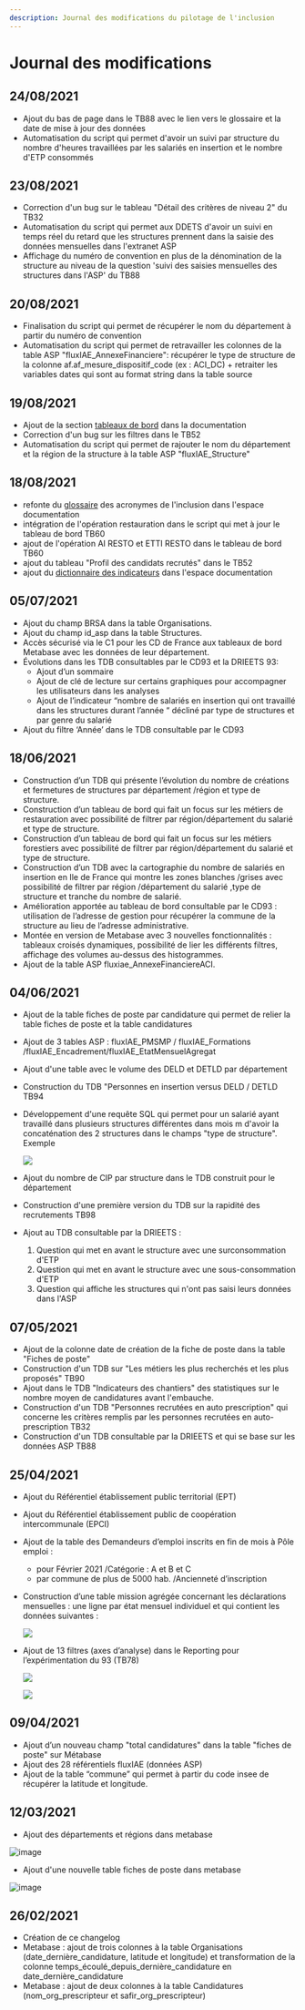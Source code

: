 ```yaml
---
description: Journal des modifications du pilotage de l'inclusion
---
```


# Journal des modifications

## 24/08/2021

* Ajout du bas de page dans le TB88 avec le lien vers le glossaire et la date de mise à jour des données
* Automatisation du script qui permet d'avoir un suivi par structure du nombre d'heures travaillées par les salariés en insertion et le nombre d'ETP consommés

## 23/08/2021

* Correction d'un bug sur le tableau "Détail des critères de niveau 2" du TB32
* Automatisation du script qui permet aux DDETS  d'avoir un suivi en temps réel du retard que les structures prennent dans la saisie des données mensuelles dans l'extranet ASP
* Affichage du numéro de convention en plus de la dénomination de la structure au niveau de la question  'suivi des saisies mensuelles des structures dans l'ASP' du TB88 

## 20/08/2021

* Finalisation du script qui permet de récupérer le nom du département à partir du numéro de convention
* Automatisation du script qui permet  de retravailler les colonnes de la table ASP "fluxIAE\_AnnexeFinanciere": récupérer le type de structure de la colonne af.af\_mesure\_dispositif\_code \(ex : ACI\_DC\) + retraiter les variables dates qui sont au format string dans la table source

## 19/08/2021

* Ajout de la section [tableaux de bord](les-tableaux-de-bord-disponibles.md) dans la documentation
* Correction d'un bug sur les filtres dans le TB52
* Automatisation du script qui permet  de rajouter le nom du département et la région de la structure à la table ASP "fluxIAE\_Structure"

## 18/08/2021

* refonte du [glossaire](../glossaire-inclusion.md) des acronymes de l'inclusion dans l'espace documentation
* intégration de l'opération restauration dans le script qui met à jour le tableau de bord TB60
* ajout de l'opération AI RESTO et ETTI RESTO dans le tableau de bord TB60
* ajout du tableau "Profil des candidats recrutés" dans le TB52
* ajout du [dictionnaire des indicateurs](dictionnaire-des-indicateurs.md) dans l'espace documentation

## 05/07/2021

* Ajout du champ BRSA dans la table Organisations.
* Ajout du champ id\_asp dans la table Structures.
* Accès sécurisé via le C1  pour les CD de France aux tableaux de bord Metabase avec les  données de leur département.
* Évolutions dans les TDB consultables  par le CD93 et la DRIEETS 93:
  * Ajout d’un sommaire
  *  Ajout de clé de lecture sur certains graphiques pour accompagner les utilisateurs dans les analyses
  * Ajout de l’indicateur  “nombre de salariés en insertion qui ont travaillé dans les structures durant l’année “  décliné par type de structures et par genre du salarié
* Ajout du filtre ‘Année’ dans le TDB consultable par le CD93

## 18/06/2021

* Construction d’un TDB qui présente l’évolution du nombre de créations et fermetures de structures par département /région et type de structure.
* Construction d’un tableau de bord qui fait un focus sur les métiers de restauration avec possibilité de filtrer par région/département du salarié et type de structure.
* Construction d’un tableau de bord qui fait un focus sur les métiers forestiers avec possibilité de filtrer par région/département du salarié et type de structure.
* Construction d’un TDB avec la  cartographie  du nombre de salariés en insertion en Ile de France  qui montre les zones blanches /grises avec possibilité de filtrer par région /département du salarié ,type de structure et tranche du nombre de salarié. 
*  Amélioration apportée au tableau de bord consultable par le CD93 : utilisation de l’adresse de gestion pour récupérer la commune de la structure  au lieu de l’adresse administrative. 
* Montée en version de Metabase avec 3 nouvelles fonctionnalités : tableaux croisés dynamiques, possibilité de lier les différents filtres, affichage des volumes au-dessus des histogrammes.
* Ajout de la table ASP  fluxiae\_AnnexeFinanciereACI.

## 04/06/2021

* Ajout de la table fiches de poste par candidature qui permet de relier la table fiches de poste et la table candidatures 
* Ajout de 3 tables ASP : fluxIAE\_PMSMP / fluxIAE\_Formations  /fluxIAE\_Encadrement/fluxIAE\_EtatMensuelAgregat
* Ajout d'une table avec le volume des DELD et DETLD par département
* Construction du TDB "Personnes en insertion versus DELD / DETLD TB94
* Développement d'une requête SQL qui permet pour un salarié ayant travaillé dans plusieurs structures différentes dans mois m d'avoir la concaténation des 2 structures dans le champs "type de structure". Exemple

  ![](https://lh5.googleusercontent.com/oGK3mY3OT08P0s077RwrRoXq9x-xWbjOQR7duuWnG89UtCIlWypyJyCI_jHrECZfQ9tryBgDJGSuFLDpuybIDogYbrSEFwRXe5ysD5-zLxm36CpsTXeVa4w)

* Ajout du nombre de CIP par structure dans le TDB construit pour le département
* Construction d'une première version du TDB sur la rapidité des recrutements TB98
* Ajout au TDB consultable par la DRIEETS :
  1. Question qui met en avant le structure avec une surconsommation d'ETP
  2. Question qui met en avant le structure avec une sous-consommation d'ETP
  3. Question qui affiche les structures qui n'ont pas saisi leurs données dans l'ASP

## 07/05/2021

* Ajout de la colonne date de création de la fiche de poste dans la table "Fiches de poste"
* Construction  d'un TDB sur "Les métiers les plus recherchés et les plus proposés" TB90
* Ajout dans le TDB "Indicateurs des chantiers" des statistiques sur le nombre moyen de candidatures avant l'embauche.
* Construction d'un TDB "Personnes recrutées en auto prescription" qui concerne les critères remplis par les personnes recrutées en auto-prescription TB32
* Construction d'un TDB consultable par la DRIEETS et qui se base sur les données ASP TB88

## 25/04/2021

* Ajout du Référentiel établissement public territorial  \(EPT\)
* Ajout du Référentiel établissement public de coopération intercommunale \(EPCI\)
* Ajout de la  table des Demandeurs d’emploi inscrits en fin de mois à Pôle emploi :
  * pour Février 2021  /Catégorie : A et B et C
  * par commune de plus de 5000 hab. /Ancienneté d’inscription 
* Construction d’une table mission agrégée concernant les déclarations mensuelles : une ligne par état mensuel individuel et qui contient les données suivantes :

  ![](https://lh3.googleusercontent.com/75CFuee7Zv7UK0mjsV_TEIafxYHoTPcP_r_gJX5rZzrEk0uoII0eNStw3sA4IHcYWrvinXOe1RfTHD_-2JrZKXBU0ISMcG8q9XJENhvm2wjTwNZNnbLSeXw)

* Ajout de 13 filtres \(axes d’analyse\) dans le Reporting pour l’expérimentation du 93 \(TB78\)

  ![](https://lh6.googleusercontent.com/A-iIY9a4zXJ3hnIJCkobVICxw2s8AB2l92w-NZzmaNIXu7exCj-5uECsoFhgV0MY17RyUeC_Yr_DMO62d3mRy7uOLIybZKPdcFF63dfNsTj2qSzBpKDAKH4)

  ![](https://lh6.googleusercontent.com/zrTjWPP4cHyBaWe0j4PyEOFv1-KKv33Ta-23FbHrFkLY-8PPB2Tx6SmXiWFFvLJAqn2LWvMzEuCNgPMDQtkvZ7kmX2DbPZK0mt8XwQokTRsDjq5_XJBMY9U)

## 09/04/2021

* Ajout d’un nouveau champ "total candidatures" dans la table "fiches de poste" sur Métabase
* Ajout des 28 référentiels fluxIAE \(données ASP\)
* Ajout de la table “commune” qui permet à partir du  code insee de récupérer la latitude et longitude.

## 12/03/2021



* Ajout des départements et régions dans metabase

![image](https://lh6.googleusercontent.com/8_PZB6gDzxiXxObFQSFmn4agDTUcffIXAc_2S-FAHI-3wb5mD08wrguoWZqAKFEHbVgz9LjX6HlqmI3Iyo3I0_hGMrK86eThJ_UOy9FFbn2LiG9u2pGmzeU)

* Ajout d'une nouvelle table fiches de poste dans metabase

![image](https://lh6.googleusercontent.com/yqfpEwrwj9jpoiVkvBwuPXM28bEOtBloPq4k0uvfmLGU4CA9IOzU6lN-uBXhmxEH-Zl9f7PpNMmuoE96kPjIgSwn267Vtu47n-8yQMf3nNaNpBvo-TDobOA)

## 26/02/2021

* Création de ce changelog
* Metabase : ajout de trois colonnes à la table Organisations \(date\_dernière\_candidature, latitude et longitude\) et transformation de la colonne temps\_écoulé\_depuis\_dernière\_candidature en date\_dernière\_candidature
* Metabase : ajout de deux colonnes à la table Candidatures \(nom\_org\_prescripteur et safir\_org\_prescripteur\)

